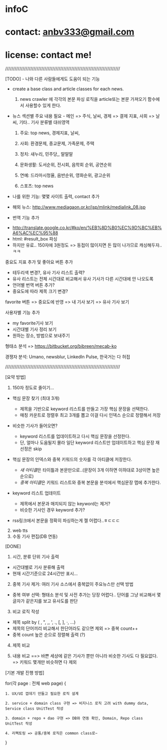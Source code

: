 infoC
=====
# contact: anbv333@gmail.com
# license: contact me!

/////////////////////////////////////////////////////////////////////////

[TODO] - 나와 다른 사람들에게도 도움이 되는 기능

* create a base class and article classes for each news.
  1. news crawler 에 각각의 본문 파싱 로직을 article또는 본문 가져오기 함수에서 사용할수 있게 한다.


* 뉴스 섹션별 주요 내용 필요 - 메인 => 주식, 날씨, 경제 => 결제 지표, 사회 => 날씨, 기타..
기사 분류별 대쉬영역

    1. 주요: top news, 경제지표, 날씨, 

    2. 사회: 환경문제, 종교문제, 가족문제, 주택

    3. 정치: 새누리, 민주당,, 말말말

    4. 문화생활: 도서순위, 전시회, 음학회 순위, 공연순위

    5. 연예: 드라마시청율, 음반순위, 영화순위, 광고순위

    6. 스포츠: top news




* 나를 위한 기능: 몇몇 사이트 출력, contact 추가
* 해외 뉴스: http://www.mediagaon.or.kr/jsp/mlink/medialink_08.jsp



* 번역 기능 추가
- http://translate.google.co.kr/#ko/en/%EB%8D%B0%EC%9D%BC%EB%A6%AC%EC%95%88
- html: #result_box 파싱
- 하지만 유료.. 150자에 3원정도 => 동접이 많이지면 돈 많이 나가므로 캐싱해두자..ㅋㅋ

중요도 지표 추가 및 좋아요 버튼 추가
- 테두리색 변경?, 유사 기사 리스트 출력?
- 유사 리스트는 전체 시간대로 비교해서 유사 기사가 다른 시간대에 안 나오도록
- 언어별 번역 버튼 추가?
- 중요도에 따라 제목 크기 변경?

favorite 버튼 => 중요도에 반영 => 내 기사 보기 => 유사 기사 보기


사용자별 기능 추가
- my favorite기사 보기
- 시간대별 기사 정리 보기
- 원하는 장소, 방법으로 보내주기



형태소 분석 => https://bitbucket.org/bibreen/mecab-ko

경쟁자 분석: Umano, newsblur, LinkedIn Pulse, 한국거는 다 허접

/////////////////////////////////////////////////////////////////////////

[요약 방법]

1. 150자 정도로 줄이기...

* 핵심 문장 찾기 (최대 3개)
  - 제목을 기반으로 keyword 리스트를 만들고 가장 핵심 문장을 선택한다.
  - 매칭 카운트로 정렬후 최고 3개를 뽑고 이걸 다시 인덱스 순으로 정렬해서 저장

* 비슷한 기사가 들어오면?  
  - keyword 리스트를 업데이트하고 다시 핵심 문장을 선정한다. 
  - 단, 얼마나 도움될지 몰라 일단 keyword 리스트만 업데이트하고 핵심 문장 재선정은 skip

* 핵심 문장의 인덱스와 중복 키워드의 숫자를 각 아티클에 저장한다.
  -  *새 아티클*은 타이틀과 본문만으로..(문장이 3개 이하면 이하대로 3상이면 높은순으로)
  -  *중복 아티클*은 키워드 리스트와 중복 본문을 분석에서 핵심문장 맵에 추가한다.

* keyword 리스트 업데이트
  - 제목에서 본문과 매치되지 않는 keyword는 제거?
  - 비슷한 기사인 경우 keyword 추가?

* rss링크에서 본문을 정확히 파싱하는게 젤 어렵다..ㅎㄷㄷㄷ

2. web tts
3. 수동 기사 편집(DB 연동)




[DONE]

1. 시간, 분류 단위 기사 출력

- 시간대별로 기사 분류해 출력
- 현재 시간기준으로 24시간만 표시...


2. 중복 기사 제거: 여러 기사 소스에서 중복없이 주요뉴스만 선택 방법

- 중복 여부 선택: 형태소 분석 및 사전 추가는 당장 어렵다.. 단어를 그냥 비교해서 몇글자가 같은지를 보고 유사도를 판단


3. 비교 로직 작성

- 제목 split by ( , ", \,, ', ., [, ], ·, ...) 
- 제목의 단어끼리 비교해서 한단어라도 같으면 제외 => 중복 count++
- 중복 count 높은 순으로 정렬해 출력 (?)


4. 제목 비교


5. 내용 비교
==> 바쁜 세상에 같은 기사가 뿐만 아니라 비슷한 기사도 다 필요없다. => 키워드 몇개만 비슷하면 다 제외 



[기본 개발 진행 방법] 

for(각 page : 전체 web page) {

    1. UX/UI 껍데기 만들고 필요한 로직 설계 
	
    2. service + domain class 구현 => 비지니스 로직 고려 with dummy data, Service class UnitTest 작성

    3. domain + repo + dao 구현 => DB와 연동 확인, Domain, Repo class UnitTest 작성

    4. 리펙토링 => 공통/중복 로직은 common class로~
    
}
